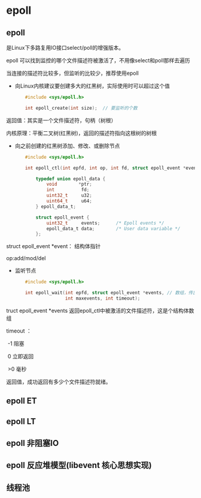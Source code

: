 # epoll



## epoll

是Linux下多路复用IO接口select/poll的增强版本。



epoll 可以找到监控的哪个文件描述符被激活了，不用像select和poll那样去遍历



当连接的描述符比较多，但监听的比较少，推荐使用epoll



- 向Linux内核建议要创建多大的红黑树，实际使用时可以超过这个值

```c
       #include <sys/epoll.h>

       int epoll_create(int size);	// 要监听的个数
```

返回值：其实是一个文件描述符，句柄（树根）



内核原理：平衡二叉树(红黑树)，返回的描述符指向这根树的树根



- 向之前创建的红黑树添加、修改、或删除节点

```c
       #include <sys/epoll.h>

       int epoll_ctl(int epfd, int op, int fd, struct epoll_event *event);

           typedef union epoll_data {
               void        *ptr;
               int          fd;
               uint32_t     u32;
               uint64_t     u64;
           } epoll_data_t;

           struct epoll_event {
               uint32_t     events;      /* Epoll events */
               epoll_data_t data;        /* User data variable */
           };
```

struct epoll_event *event： 结构体指针



op:add/mod/del



- 监听节点

```c
       #include <sys/epoll.h>

       int epoll_wait(int epfd, struct epoll_event *events, // 数组，传出参数
                      int maxevents, int timeout);
```

truct epoll_event *events 返回epoll_ctl中被激活的文件描述符，这是个结构体数组



timeout ：

​				-1 阻塞

​				0 立即返回

​				>0 毫秒

返回值，成功返回有多少个文件描述符就绪。



## epoll ET



## epoll LT





## epoll 非阻塞IO





## epoll 反应堆模型(libevent 核心思想实现)



## 线程池



